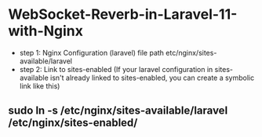 # WebSocket-Reverb-in-Laravel-11-with-Nginx

- step 1: Nginx Configuration (laravel) file path etc/nginx/sites-available/laravel
- step 2: Link to sites-enabled (If your laravel configuration in sites-available isn't already linked to sites-enabled, you can create a symbolic link like this)
## sudo ln -s /etc/nginx/sites-available/laravel /etc/nginx/sites-enabled/
